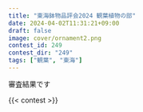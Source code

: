 ```yaml
---
title: "東海鉢物品評会2024 観葉植物の部"
date: 2024-04-02T11:31:21+09:00
draft: false
image: cover/ornament2.png
contest_id: 249
contest_dir: "249"
tags: ["観葉", "東海"]
---
```

審査結果です

{{< contest >}}
